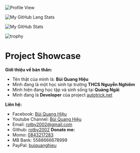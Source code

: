 ![Profile View](https://komarev.com/ghpvc/?username=rotby2002&style=flat-square)

![My GitHub Lang Stats](https://github-stats.agentbot.xyz/api/top-langs/?username=rotby2002&theme=tokyonight&layout=compact)

![My GitHub Stats](https://github-stats.agentbot.xyz/api?username=rotby2002&count_private=true&show_icons=true&theme=tokyonight)

![trophy](https://github-profile-trophy.vercel.app/?username=ryo-ma&theme=onedark)


# Project Showcase
**Giới thiệu về bản thân:**

 - Tên thật của mình là: **Bùi Quang Hiệu**
 - Mình đang là một học sinh tại trường **THCS Nguyễn Nghiêm**
 - Mình hiện đang học tập và sinh sống tại **Quảng Ngãi**
 - Mình đang là **Developer** của project [autotrick.net](https://autotrick.net)

**Liên hệ:**

 - Facebook: [Bùi Quang Hiệu](https://www.facebook.com/BQHieu.info)
 - Youtube Channel: [Bùi Quang Hiệu](https://www.youtube.com/channel/buiquanghieu)
 - Email: [rotby2002@gmail.com](mailto:rotby2002@gmail.com)
 - Github: [rotby2002](https://github.com/rotby2002)
**Donate me:**
 - Momo: [0843217283](https://nhantien.momo.vn/0843217283)
 - MB Bank: 5588666678999
 - PayPal: [buiquanghieu](https://paypal.me/buiquanghieu)
